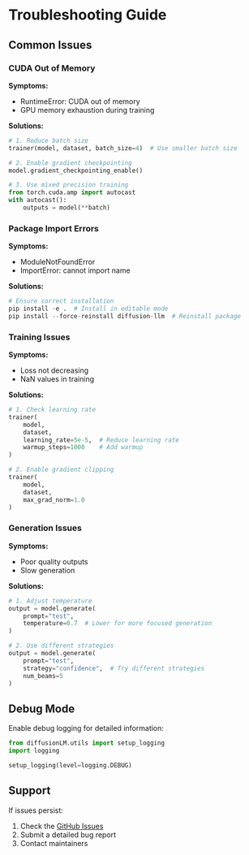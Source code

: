 # Troubleshooting Guide

## Common Issues

### CUDA Out of Memory

**Symptoms:**
- RuntimeError: CUDA out of memory
- GPU memory exhaustion during training

**Solutions:**
```python
# 1. Reduce batch size
trainer(model, dataset, batch_size=4)  # Use smaller batch size

# 2. Enable gradient checkpointing
model.gradient_checkpointing_enable()

# 3. Use mixed precision training
from torch.cuda.amp import autocast
with autocast():
    outputs = model(**batch)
```

### Package Import Errors

**Symptoms:**
- ModuleNotFoundError
- ImportError: cannot import name

**Solutions:**
```python
# Ensure correct installation
pip install -e .  # Install in editable mode
pip install --force-reinstall diffusion-llm  # Reinstall package
```

### Training Issues

**Symptoms:**
- Loss not decreasing
- NaN values in training

**Solutions:**
```python
# 1. Check learning rate
trainer(
    model,
    dataset,
    learning_rate=5e-5,  # Reduce learning rate
    warmup_steps=1000    # Add warmup
)

# 2. Enable gradient clipping
trainer(
    model,
    dataset,
    max_grad_norm=1.0
)
```

### Generation Issues

**Symptoms:**
- Poor quality outputs
- Slow generation

**Solutions:**
```python
# 1. Adjust temperature
output = model.generate(
    prompt="test",
    temperature=0.7  # Lower for more focused generation
)

# 2. Use different strategies
output = model.generate(
    prompt="test",
    strategy="confidence",  # Try different strategies
    num_beams=5
)
```

## Debug Mode

Enable debug logging for detailed information:
```python
from diffusionLM.utils import setup_logging
import logging

setup_logging(level=logging.DEBUG)
```

## Support

If issues persist:
1. Check the [GitHub Issues](https://github.com/codewithdark-git/DiffusionLM/issues)
2. Submit a detailed bug report
3. Contact maintainers